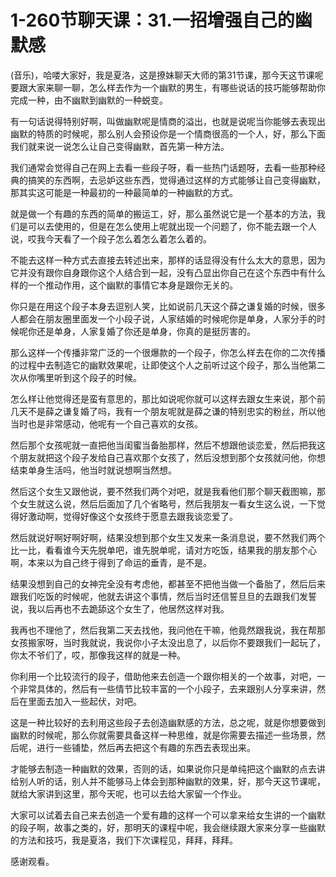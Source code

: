 # 1-260节聊天课：31.一招增强自己的幽默感

(音乐)，哈喽大家好，我是夏洛，这是撩妹聊天大师的第31节课，那今天这节课呢要跟大家来聊一聊，怎么样去作为一个幽默的男生，有哪些说话的技巧能够帮助你完成一种，由不幽默到幽默的一种蜕变。

有一句话说得特别好啊，叫做幽默呢是情商的溢出，也就是说呢当你能够去表现出幽默的特质的时候呢，那么别人会预设你是一个情商很高的一个人，好，那么下面我们就来说一说怎么让自己变得幽默，首先第一种方法。

我们通常会觉得自己在网上去看一些段子呀，看一些热门话题呀，去看一些那种经典的搞笑的东西啊，去忌妒这些东西，觉得通过这样的方式能够让自己变得幽默，那其实这可能是一种最初的一种最简单的一种幽默的方式。

就是做一个有趣的东西的简单的搬运工，好，那么虽然说它是一个基本的方法，我们是可以去使用的，但是在怎么使用上呢就出现一个问题了，你不能去跟一个人说，哎我今天看了一个段子怎么着怎么着怎么着的。

不能去这样一种方式去直接去转述出来，那样的话显得没有什么太大的意思，因为它并没有跟你自身跟你这个人结合到一起，没有凸显出你自己在这个东西中有什么样的一个推动作用，这个幽默的事情它本身是跟你无关的。

你只是在用这个段子本身去逗别人笑，比如说前几天这个薛之谦复婚的时候，很多人都会在朋友圈里面发一个小段子说，人家结婚的时候呢你是单身，人家分手的时候呢你还是单身，人家复婚了你还是单身，你真的是挺厉害的。

那么这样一个传播非常广泛的一个很爆款的一个段子，你怎么样去在你的二次传播的过程中去制造它的幽默效果呢，让即使这个人之前听过这个段子，那么当他第二次从你嘴里听到这个段子的时候。

怎么样让他觉得还是蛮有意思的，那比如说呢你就可以这样去跟女生来说，那个前几天不是薛之谦复婚了吗，我有一个朋友呢就是薛之谦的特别忠实的粉丝，所以他当时也是非常感动，他呢有一个自己喜欢的女孩。

然后那个女孩呢就一直把他当闺蜜当备胎那样，然后不想跟他谈恋爱，然后把我这个朋友就把这个段子发给自己喜欢那个女孩了，然后没想到那个女孩就问他，你想结束单身生活吗，他当时就说想啊当然想。

然后这个女生又跟他说，要不然我们两个对吧，就是我看他们那个聊天截图嘛，那个女生就这么说，然后后面加了几个省略号，然后我朋友一看女生这么说，一下觉得好激动啊，觉得好像这个女孩终于愿意去跟我谈恋爱了。

然后就说好啊好啊好啊，结果没想到那个女生又发来一条消息说，要不然我们两个比一比，看看谁今天先脱单吧，谁先脱单呢，请对方吃饭，结果我的朋友那个心啊，本来以为自己终于得到了命运的垂青，是不是。

结果没想到自己的女神完全没有考虑他，都甚至不把他当做一个备胎了，然后后来跟我们吃饭的时候呢，他就去讲这个事情，然后当时还信誓旦旦的去跟我们发誓说，我以后再也不去跪舔这个女生了，他居然这样对我。

我再也不理他了，然后我第二天去找他，我问他在干嘛，他竟然跟我说，我在帮那女孩搬家呀，当时我就说，我说你小子太没出息了，以后你不要跟我们一起玩了，你太不爷们了，哎，那像我这样的就是一种。

你利用一个比较流行的段子，借助他来去创造一个跟你相关的一个故事，对吧，一个非常具体的，然后有一些情节比较丰富的一个小段子，去来跟别人分享来讲，然后在里面去加入一些起伏，对吧。

这是一种比较好的去利用这些段子去创造幽默感的方法，总之呢，就是你想要做到幽默的时候呢，那么你就需要具备这样一种思维，就是你需要去描述一些场景，然后呢，进行一些铺垫，然后再去把这个有趣的东西去表现出来。

才能够去制造一种幽默的效果，否则的话，如果说你只是单纯把这个幽默的点去讲给别人听的话，别人并不能够马上体会到那种幽默的效果，好，那今天这节课呢，就给大家讲到这里，那今天呢，也可以去给大家留一个作业。

大家可以试着去自己来去创造一个爱有趣的这样一个可以拿来给女生讲的一个幽默的段子啊，故事之类的，好，那明天的课程中呢，我会继续跟大家来分享一些幽默的方法和技巧，我是夏洛，我们下次课程见，拜拜，拜拜。

感谢观看。